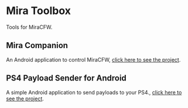# Mira Toolbox

Tools for MiraCFW.

## Mira Companion

An Android application to control MiraCFW, [click here to see the project](https://github.com/OpenOrbis/mira-toolbox/tree/master/).

## PS4 Payload Sender for Android

A simple Android application to send payloads to your PS4., [click here to see the project](https://github.com/valentinbreiz/PS4-Payload-Sender-Android).
